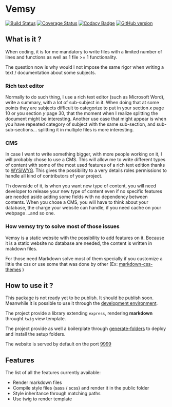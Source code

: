 # Vemsy

[![Build Status](https://travis-ci.org/jadok/vemsy.svg?branch=master)](https://travis-ci.org/jadok/vemsy)
[![Coverage Status](https://coveralls.io/repos/github/jadok/vemsy/badge.svg?branch=master)](https://coveralls.io/github/jadok/vemsy?branch=master)
[![Codacy Badge](https://api.codacy.com/project/badge/Grade/5798bfd75f7b46a292f52a205ede14c3)](https://app.codacy.com/app/quentin.jadeau/vemsy?utm_source=github.com&utm_medium=referral&utm_content=jadok/vemsy&utm_campaign=Badge_Grade_Dashboard)
[![GitHub version](https://badge.fury.io/gh/jadok%2Fvemsy.svg)](https://badge.fury.io/gh/jadok%2Fvemsy)

## What is it ?

When coding, it is for me mandatory to write files with a limited number of lines and functions as well as 1 file >= 1 functionality.

The question now is why would I not impose the same rigor when writing a text / documentation about some subjects.

### Rich text editor

Normally to do such thing, I use a rich text editor (such as Microsoft Word), write a summary, with a lot of sub-subject in it. When doing that at some points they are subjects difficult to categorize to put in your section _x_ page 10 or you section _y_ page 30, that the moment when I realize splitting the document might be interesting.
Another use case that might appear is when you have repeated category of subject with the same sub-section, and sub-sub-sections... splitting it in multiple files is more interesting.

### CMS

In case I want to write something bigger, with more people working on it, I will probably chose to use a CMS.
This will allow me to write different types of content with some of the most used features of a rich text edition thanks to [WYSIWYG](https://en.wikipedia.org/wiki/WYSIWYG).
This gives the possibility to a very details roles permissions to handle all kind of contributors of your project.

Th downside of it, is when you want new type of content, you will need developer to release your new type of content even if no specific features are needed aside adding some fields with no dependency between contents.
When you chose a CMS, you will have to think about your database, the charge your website can handle, if you need cache on your webpage ...and so one.

### How vemsy try to solve most of those issues

Vemsy is a static website with the possibility to add features on it.
Because it is a static website no database are needed, the content is written in makdown files.

For those need Markdown solve most of them specially if you customize a little the css or use some that was done by other (Ex: [markdown-css-themes](https://github.com/jasonm23/markdown-css-themes) )

## How to use it ?

This package is not ready yet to be publish. It should be publish soon.
Meanwhile it is possible to use it through the [development environment](./cli/.setup-folder/app/contents/DevEnv.md).

The project provide a library extending `express`, rendering **markdown** throught `twig` view template.

The project provide as well a boilerplate through [generate-folders](https://www.npmjs.com/package/generate-folders) to deploy and install the setup folders.

The website is served by default on the port [9999](http://localhost:9999)

## Features

The list of all the features currently available:

- Render markdown files
- Compile style files (sass / scss) and render it in the public folder
- Style inheritance through matching paths
- Use twig to render template
